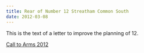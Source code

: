 ```yaml
---
title: Rear of Number 12 Streatham Common South
date: 2012-03-08
---
```



This is the text of a letter to improve the planning of 12.

 [Call to Arms 2012](/2012/2012_03_23_11_34_27.pdf)